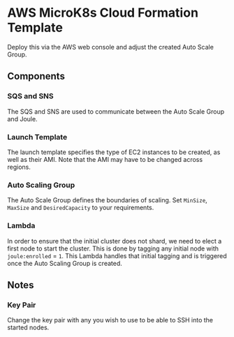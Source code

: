 # AWS MicroK8s Cloud Formation Template

Deploy this via the AWS web console and adjust the created Auto Scale Group.

## Components

### SQS and SNS

The SQS and SNS are used to communicate between the Auto Scale Group and Joule.

### Launch Template

The launch template specifies the type of EC2 instances to be created, as well as their AMI. Note that the AMI may have to be changed across regions.

### Auto Scaling Group

The Auto Scale Group defines the boundaries of scaling. Set `MinSize`, `MaxSize` and `DesiredCapacity` to your requirements.

### Lambda

In order to ensure that the initial cluster does not shard, we need to elect a first node to start the cluster. This is done by tagging any initial node with `joule:enrolled` = `1`. This Lambda handles that initial tagging and is triggered once the Auto Scaling Group is created.

## Notes

### Key Pair

Change the key pair with any you wish to use to be able to SSH into the started nodes.
